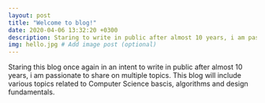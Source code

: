 ```yaml
---
layout: post
title: "Welcome to blog!"
date: 2020-04-06 13:32:20 +0300
description: Staring to write in public after almost 10 years, i am passionate to share on multiple topics. # Add post description (optional)
img: hello.jpg # Add image post (optional)
---
```

Staring this blog once again in an intent to write in public after almost 10 years, i am passionate to share on multiple topics. This blog will include various topics related to Computer Science bascis, algorithms and design fundamentals. 
